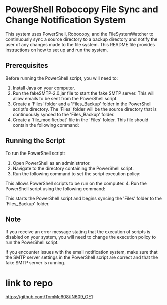 # PowerShell Robocopy File Sync and Change Notification System

This system uses PowerShell, Robocopy, and the FileSystemWatcher to continuously sync a source directory to a backup directory and notify the user of any changes made to the file system. This README file provides instructions on how to set up and run the system.

## Prerequisites

Before running the PowerShell script, you will need to:

1. Install Java on your computer.
2. Run the fakeSMTP-2.0.jar file to start the fake SMTP server. This will allow emails to be sent from the PowerShell script.
3. Create a 'Files' folder and a 'Files_Backup' folder in the PowerShell script's directory. The 'Files' folder will be the source directory that is continuously synced to the 'Files_Backup' folder.
4. Create a 'file_modifier.bat' file in the 'Files' folder. This file should contain the following command:



## Running the Script

To run the PowerShell script:

1. Open PowerShell as an administrator.
2. Navigate to the directory containing the PowerShell script.
3. Run the following command to set the script execution policy:


This allows PowerShell scripts to be run on the computer.
4. Run the PowerShell script using the following command:

This starts the PowerShell script and begins syncing the 'Files' folder to the 'Files_Backup' folder.


## Note

If you receive an error message stating that the execution of scripts is disabled on your system, you will need to change the execution policy to run the PowerShell script. 

If you encounter issues with the email notification system, make sure that the SMTP server settings in the PowerShell script are correct and that the fake SMTP server is running. 


# link to repo 

https://github.com/TomMc608/IN609_OE1



